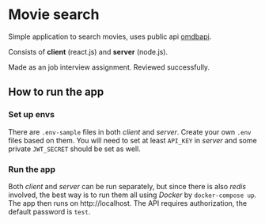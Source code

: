 # Movie search

Simple application to search movies, uses public api [omdbapi](http://www.omdbapi.com/).

Consists of **client** (react.js) and **server** (node.js).

Made as an job interview assignment. Reviewed successfully.

## How to run the app

### Set up envs

There are `.env-sample` files in both *client* and *server*. Create your own `.env` files based on them. You will need to set at least `API_KEY` in *server* and some private `JWT_SECRET` should be set as well.

### Run the app

Both *client* and *server* can be run separately, but since there is also *redis* involved, the best way is to run them all using *Docker* by `docker-compose up`. The app then runs on http://localhost. The API requires authorization, the default password is `test`.
